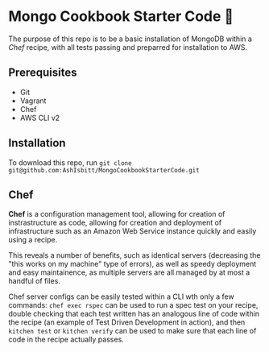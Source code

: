 # Mongo Cookbook Starter Code :mango:

The purpose of this repo is to be a basic installation of MongoDB within a *Chef* recipe, with all tests passing and preparred for installation to AWS.

## Prerequisites

- Git
- Vagrant
- Chef
- AWS CLI v2

## Installation

To download this repo, run `git clone git@github.com:AshIsbitt/MongoCookbookStarterCode.git`

## Chef

**Chef** is a configuration management tool, allowing for creation of instrastructure as code, allowing for creation and deployment of infrastructure such as an Amazon Web Service instance quickly and easily using a recipe. 

This reveals a number of benefits, such as identical servers (decreasing the "this works on my machine" type of errors), as well as speedy deployment and easy maintainence, as multiple servers are all managed by at most a handful of files. 

Chef server configs can be easily tested within a CLI wth only a few commands: `chef exec rspec` can be used to run a spec test on your recipe, double checking that each test written has an analogous line of code within the recipe (an example of Test Driven Development in action), and then `kitchen test` or `kitchen verify` can be used to make sure that each line of code in the recipe actually passes. 